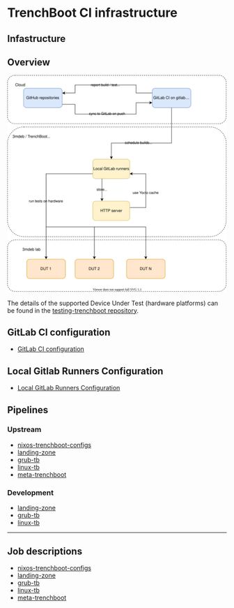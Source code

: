 TrenchBoot CI infrastructure
============================

Infastructure
---

## Overview

![overview](img/tb_gitlab_ci_overview.svg)

The details of the supported Device Under Test (hardware platforms) can be
found in the
[testing-trenchboot repository](https://github.com/3mdeb/testing-trenchboot#supported-platforms).

## GitLab CI configuration

* [GitLab CI configuration](gitlab-ci/README.md)

## Local Gitlab Runners Configuration

* [Local GitLab Runners Configuration](gitlab-runner/README.md)

Pipelines
---

### Upstream

* [nixos-trenchboot-configs](https://gitlab.com/trenchboot1/3mdeb/nixos-trenchboot-configs/-/pipelines)
* [landing-zone](https://gitlab.com/trenchboot1/trenchboot/landing-zone/-/pipelines)
* [grub-tb](https://gitlab.com/trenchboot1/trenchboot/grub/-/pipelines)
* [linux-tb](https://gitlab.com/trenchboot1/trenchboot/linux/-/pipelines)
* [meta-trenchboot](https://gitlab.com/trenchboot1/3mdeb/meta-trenchboot/-/pipelines)

### Development

* [landing-zone](https://gitlab.com/trenchboot1/3mdeb/landing-zone/-/pipelines)
* [grub-tb](https://gitlab.com/trenchboot1/3mdeb/grub/-/pipelines)
* [linux-tb](https://gitlab.com/trenchboot1/3mdeb/linux/-/pipelines)

---

Job descriptions
---

* [nixos-trenchboot-configs](CI.md#nixos-trenchboot-configs)
* [landing-zone](CI.md#landing-zone)
* [grub-tb](CI.md#grub-tb)
* [linux-tb](CI.md#linux-tb)
* [meta-trenchboot](CI.md#meta-trenchboot)
